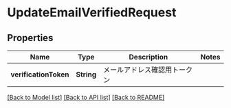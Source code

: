 # UpdateEmailVerifiedRequest

## Properties
Name | Type | Description | Notes
------------ | ------------- | ------------- | -------------
**verificationToken** | **String** | メールアドレス確認用トークン | 

[[Back to Model list]](../README.md#documentation-for-models) [[Back to API list]](../README.md#documentation-for-api-endpoints) [[Back to README]](../README.md)


